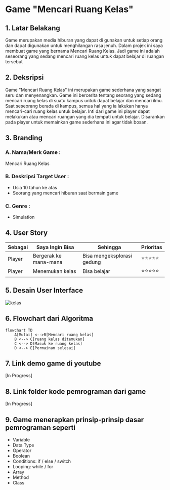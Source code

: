 # Game "Mencari Ruang Kelas"
## 1. Latar Belakang
  <p> Game merupakan media hiburan yang dapat di gunakan untuk setiap orang dan dapat digunakan untuk menghilangan rasa jenuh. Dalam projek ini saya membuat game yang bernama Mencari Ruang Kelas. Jadi game ini adalah seseorang yang sedang mencari ruang kelas untuk dapat belajar di ruangan tersebut</p>
 
## 2. Deksripsi
  Game "Mencari Ruang Kelas" ini merupakan game sederhana yang sangat seru dan menyenangkan. Game ini bercerita tentang seorang yang sedang mencari ruang kelas di suatu kampus untuk dapat belajar dan mencari ilmu. Saat seseorang berada di kampus, semua hal yang ia lakukan hanya mencari-cari ruang kelas untuk belajar. Inti dari game ini player dapat melakukan atau mencari ruangan yang dia tempati untuk belajar. Disarankan pada player untuk memainkan game sederhana ini agar tidak bosan.

## 3. Branding
### A. Nama/Merk Game :
Mencari Ruang Kelas
### B. Deskripsi Target User :
- Usia 10 tahun ke atas
- Seorang yang mencari hiburan saat bermain game
### C. Genre :
- Simulation

## 4. User Story

Sebagai | Saya Ingin Bisa | Sehingga | Prioritas
---|---|---|---
Player | Bergerak ke mana-mana | Bisa mengeksplorasi gedung | ⭐⭐⭐⭐⭐
Player | Menemukan kelas | Bisa belajar | ⭐⭐⭐⭐⭐

## 5. Desain User Interface
![kelas](https://github.com/BaidhowiAlHuseiniHakiki/BaidhowiAlHuseiniHakiki/assets/144520859/8a41f3e5-4813-4ec5-ac2c-207e428875b8)


## 6. Flowchart dari Algoritma

```mermaid
flowchart TD
    A[Mulai] <-->B[Mencari ruang kelas]
    B <--> C[ruang kelas ditemukan]
    C <--> D[Masuk ke ruang kelas]
    D <--> E[Permainan selesai]
```

## 7. Link demo game di youtube

[In Progress]

## 8. Link folder kode pemrograman dari game

[In Progress]

## 9. Game menerapkan prinsip-prinsip dasar pemrograman seperti

   - Variable
   - Data Type
   - Operator
   - Boolean
   - Conditions: if / else / switch
   - Looping: while / for
   - Array
   - Method
   - Class


